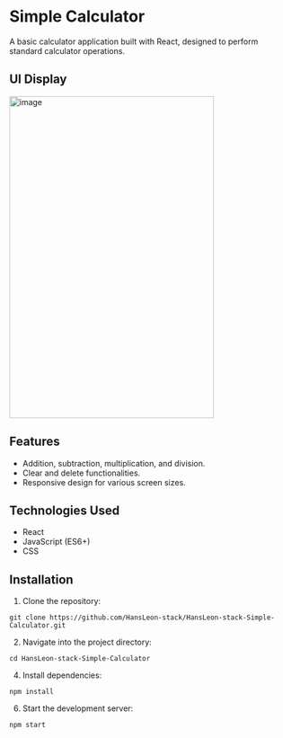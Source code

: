 # Simple Calculator

A basic calculator application built with React, designed to perform standard calculator operations.

## UI Display 
<img width="364" height="573" alt="image" src="https://github.com/user-attachments/assets/218b01ae-7f89-48f8-9916-b3e4308fc4d6" />

## Features

- Addition, subtraction, multiplication, and division.
- Clear and delete functionalities.
- Responsive design for various screen sizes.

## Technologies Used

- React
- JavaScript (ES6+)
- CSS

## Installation

1. Clone the repository:
```
git clone https://github.com/HansLeon-stack/HansLeon-stack-Simple-Calculator.git
```

2. Navigate into the project directory:
```
cd HansLeon-stack-Simple-Calculator
```

4. Install dependencies:
```
npm install
```

6. Start the development server:
```
npm start
```
